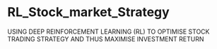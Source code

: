 # RL_Stock_market_Strategy
USING DEEP REINFORCEMENT LEARNING (RL) TO OPTIMISE STOCK TRADING STRATEGY AND THUS MAXIMISE INVESTMENT RETURN
